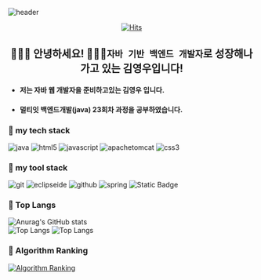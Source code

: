 
<!--
**Kimyoungwoo11/Kimyoungwoo11** is a ✨ _special_ ✨ repository because its `README.md` (this file) appears on your GitHub profile.

Here are some ideas to get you started:

- 🔭 I’m currently working on ...
- 🌱 I’m currently learning ...
- 👯 I’m looking to collaborate on ...
- 🤔 I’m looking for help with ...
- 💬 Ask me about ...
- 📫 How to reach me: ...
- 😄 Pronouns: ...
- ⚡ Fun fact: ...
-->

<!-- Header -->

![header](https://capsule-render.vercel.app/api?type=waving&color=auto&height=280&text=%EC%97%B4%EC%8B%AC%ED%9E%88+%ED%95%98%EC%9E%90%21&fontSize=70&fontAlign=50&fontAlignY=50&desc=&descSize=20&descAlign=50&descAlignY=60)
<!-- 인삿말 -->
<div align="center">

<!-- 방문자수 -->

[![Hits](https://hits.seeyoufarm.com/api/count/incr/badge.svg?url=https%3A%2F%2Fgithub.com%2Fgjbae1212%2Fhit-counter&count_bg=%2379C83D&title_bg=%23555555&icon=travisci.svg&icon_color=%23E7E7E7&title=hits&edge_flat=false)](https://hits.seeyoufarm.com)
## 🙋🏻‍♂️ 안녕하세요! 👨🏻‍💻`자바 기반 백엔드 개발자`로 성장해나가고 있는 김영우입니다!

</div>

* #### 저는 자바 웹 개발자을 준비하고있는 김영우 입니다.
* #### 멀티잇 백엔드개발(java) 23회차 과정을 공부하였습니다.

<!-- body -->

### 🧩 my tech stack
![java](https://img.shields.io/badge/java-000000.svg?&style=for-the-badge&logo=java&logoColor=ffffff)
![html5](https://img.shields.io/badge/html5-E34F26.svg?&style=for-the-badge&logo=html5&logoColor=ffffff)
![javascript](https://img.shields.io/badge/javascript-F7DF1E.svg?&style=for-the-badge&logo=javascript&logoColor=ffffff)
![apachetomcat](https://img.shields.io/badge/apachetomcat-F8DC75.svg?&style=for-the-badge&logo=apachetomcat&logoColor=000000)
![css3](https://img.shields.io/badge/css3-1572B6.svg?&style=for-the-badge&logo=css3&logoColor=ffffff)
<!-- http://www.color-hex.com/ 같은데서 색상을 찾고 #을 땐다 -->

### 📌 my tool stack
![git](https://img.shields.io/badge/git-F05032.svg?&style=for-the-badge&logo=git&logoColor=ffffff)
![eclipseide](https://img.shields.io/badge/eclipseide-2C2255.svg?&style=for-the-badge&logo=eclipseide&logoColor=ffffff)
![github](https://img.shields.io/badge/github-181717.svg?&style=for-the-badge&logo=github&logoColor=ffffff)
![spring](https://img.shields.io/badge/spring-6DB33Fsvg?&style=for-the-badge&logo=spring&logoColor=white)
![Static Badge](https://img.shields.io/badge/dbeaver-382923?style=for-the-badge&logo=dbeaver&logoColor=white)



### 🚌 Top Langs
![Anurag's GitHub stats](https://github-readme-stats.vercel.app/api?username=Kimyoungwoo11&theme=radical)<br>
![Top Langs](https://github-readme-stats.vercel.app/api/top-langs/?username=Kimyoungwoo11&layout=compact)
![Top Langs](https://github-readme-stats.vercel.app/api/top-langs/?username=Kimyoungwoo11&layout=donut-vertical)


### 🚩 Algorithm Ranking
[![Algorithm Ranking](https://mazassumnida.wtf/api/v2/generate_badge?boj=Kyw090966)](https://solved.ac/profile/Kyw090966)
